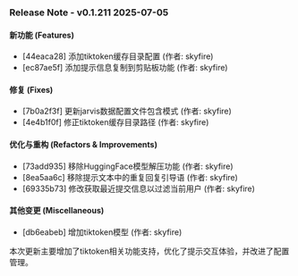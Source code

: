 ### Release Note - v0.1.211 2025-07-05

#### **新功能 (Features)**
- [44eaca28] 添加tiktoken缓存目录配置 (作者: skyfire)
- [ec87ae5f] 添加提示信息复制到剪贴板功能 (作者: skyfire)

#### **修复 (Fixes)**
- [7b0a2f3f] 更新jarvis数据配置文件包含模式 (作者: skyfire)
- [4e4b1f0f] 修正tiktoken缓存目录路径 (作者: skyfire)

#### **优化与重构 (Refactors & Improvements)**
- [73add935] 移除HuggingFace模型解压功能 (作者: skyfire)
- [8ea5aa6c] 移除提示文本中的重复回复引导语 (作者: skyfire)
- [69335b73] 修改获取最近提交信息以过滤当前用户 (作者: skyfire)

#### **其他变更 (Miscellaneous)**
- [db6eabeb] 增加tiktoken模型 (作者: skyfire)

本次更新主要增加了tiktoken相关功能支持，优化了提示交互体验，并改进了配置管理。
